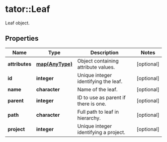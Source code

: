 # tator::Leaf

Leaf object.
## Properties
Name | Type | Description | Notes
------------ | ------------- | ------------- | -------------
**attributes** | [**map(AnyType)**](AnyType.md) | Object containing attribute values. | [optional] 
**id** | **integer** | Unique integer identifying the leaf. | [optional] 
**name** | **character** | Name of the leaf. | [optional] 
**parent** | **integer** | ID to use as parent if there is one. | [optional] 
**path** | **character** | Full path to leaf in hierarchy. | [optional] 
**project** | **integer** | Unique integer identifying a project. | [optional] 


